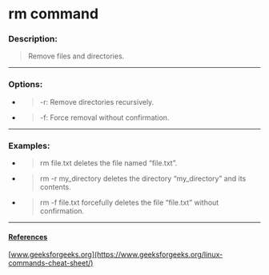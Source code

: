 # rm command
### **Description:** 
>Remove files and directories.
---
### **Options:**
- >-r: Remove directories recursively.
- >-f: Force removal without confirmation.
---
### **Examples:**
- >rm file.txt
deletes the file named “file.txt”.
- >rm -r my_directory
deletes the directory “my_directory” and its contents.
- >rm -f file.txt
forcefully deletes the file “file.txt” without confirmation.
---
#### <ins>References</ins>
[www.geeksforgeeks.org](https://www.geeksforgeeks.org/linux-commands-cheat-sheet/)

